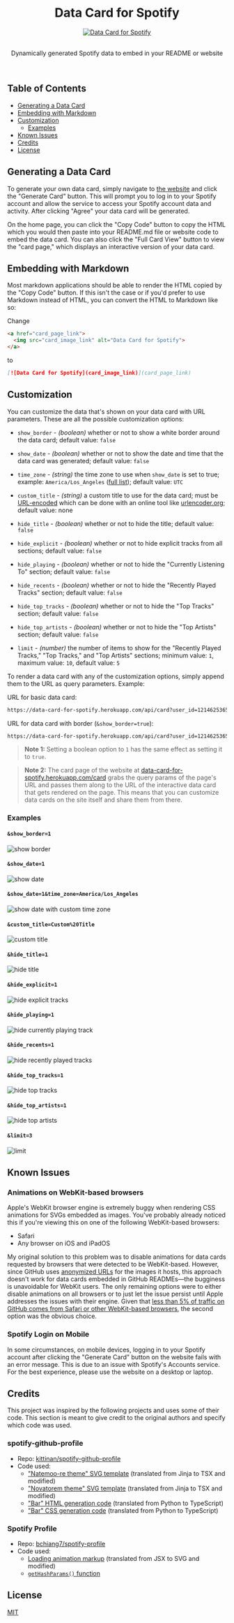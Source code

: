 <div align="center">
    <h1>Data Card for Spotify</h1>
    <a href="https://data-card-for-spotify.herokuapp.com">
      <img src="docs/basic.svg" alt="Data Card for Spotify">
    </a>
    <br>
    <br>
    <p>Dynamically generated Spotify data to embed in your README or website</p>
    <br>
</div>

## Table of Contents

- [Generating a Data Card](#generating-a-data-card)
- [Embedding with Markdown](#embedding-with-markdown)
- [Customization](#customization)
  - [Examples](#examples)
- [Known Issues](#known-issues)
- [Credits](#credits)
- [License](#license)

## Generating a Data Card

To generate your own data card, simply navigate to [the website](https://data-card-for-spotify.herokuapp.com) and click the "Generate Card" button. This will prompt you to log in to your Spotify account and allow the service to access your Spotify account data and activity. After clicking "Agree" your data card will be generated.

On the home page, you can click the "Copy Code" button to copy the HTML which you would then paste into your README.md file or website code to embed the data card. You can also click the "Full Card View" button to view the "card page," which displays an interactive version of your data card.

## Embedding with Markdown

Most markdown applications should be able to render the HTML copied by the "Copy Code" button. If this isn't the case or if you'd prefer to use Markdown instead of HTML, you can convert the HTML to Markdown like so:

Change

```md
<a href="card_page_link">
  <img src="card_image_link" alt="Data Card for Spotify">
</a>
```

to

```md
[![Data Card for Spotify](card_image_link)](card_page_link)
```

## Customization

You can customize the data that's shown on your data card with URL parameters. These are all the possible customization options:

- `show_border` - _(boolean)_ whether or not to show a white border around the data card; default value: `false`

- `show_date` - _(boolean)_ whether or not to show the date and time that the data card was generated; default value: `false`

- `time_zone` - _(string)_ the time zone to use when `show_date` is set to true; example: `America/Los_Angeles` ([full list](https://en.wikipedia.org/wiki/List_of_tz_database_time_zones#List)); default value: `UTC`

- `custom_title` - _(string)_ a custom title to use for the data card; must be [URL-encoded](https://en.wikipedia.org/wiki/Percent-encoding) which can be done with an online tool like [urlencoder.org](https://www.urlencoder.org); default value: none

- `hide_title` - _(boolean)_ whether or not to hide the title; default value: `false`

- `hide_explicit` - _(boolean)_ whether or not to hide explicit tracks from all sections; default value: `false`

- `hide_playing` - _(boolean)_ whether or not to hide the "Currently Listening To" section; default value: `false`

- `hide_recents` - _(boolean)_ whether or not to hide the "Recently Played Tracks" section; default value: `false`

- `hide_top_tracks` - _(boolean)_ whether or not to hide the "Top Tracks" section; default value: `false`

- `hide_top_artists` - _(boolean)_ whether or not to hide the "Top Artists" section; default value: `false`

- `limit` - _(number)_ the number of items to show for the "Recently Played Tracks," "Top Tracks," and "Top Artists" sections; minimum value: `1`, maximum value: `10`, default value: `5`

To render a data card with any of the customization options, simply append them to the URL as query parameters. Example:

URL for basic data card:

```md
https://data-card-for-spotify.herokuapp.com/api/card?user_id=12146253656
```

URL for data card with border (`&show_border=true`):

```md
https://data-card-for-spotify.herokuapp.com/api/card?user_id=12146253656&show_border=true
```

> **Note 1:** Setting a boolean option to `1` has the same effect as setting it to `true`.

> **Note 2:** The card page of the website at [data-card-for-spotify.herokuapp.com/card](https://data-card-for-spotify.herokuapp.com/card) grabs the query params of the page's URL and passes them along to the URL of the interactive data card that gets rendered on the page. This means that you can customize data cards on the site itself and share them from there.

### Examples

#### `&show_border=1`

![show border](docs/show_border.svg)

#### `&show_date=1`

![show date](docs/show_date.svg)

#### `&show_date=1&time_zone=America/Los_Angeles`

![show date with custom time zone](docs/show_date&time_zone.svg)

#### `&custom_title=Custom%20Title`

![custom title](docs/custom_title.svg)

#### `&hide_title=1`

![hide title](docs/hide_title.svg)

#### `&hide_explicit=1`

![hide explicit tracks](docs/hide_explicit.svg)

#### `&hide_playing=1`

![hide currently playing track](docs/hide_playing.svg)

#### `&hide_recents=1`

![hide recently played tracks](docs/hide_recents.svg)

#### `&hide_top_tracks=1`

![hide top tracks](docs/hide_top_tracks.svg)

#### `&hide_top_artists=1`

![hide top artists](docs/hide_top_artists.svg)

#### `&limit=3`

![limit](docs/limit.svg)

## Known Issues

### Animations on WebKit-based browsers

Apple's WebKit browser engine is extremely buggy when rendering CSS animations for SVGs embedded as images. You've probably already noticed this if you're viewing this on one of the following WebKit-based browsers:

- Safari
- Any browser on iOS and iPadOS

My original solution to this problem was to disable animations for data cards requested by browsers that were detected to be WebKit-based. However, since GitHub uses [anonymized URLs](https://docs.github.com/en/authentication/keeping-your-account-and-data-secure/about-anonymized-urls) for the images it hosts, this approach doesn't work for data cards embedded in GitHub READMEs—the bugginess is unavoidable for WebKit users. The only remaining options were to either disable animations on all browsers or to just let the issue persist until Apple addresses the issues with their engine. Given that [less than 5% of traffic on GitHub comes from Safari or other WebKit-based browsers](https://github.blog/2022-06-10-how-we-think-about-browsers/), the second option was the obvious choice.

### Spotify Login on Mobile

In some circumstances, on mobile devices, logging in to your Spotify account after clicking the "Generate Card" button on the website fails with an error message. This is due to an issue with Spotify's Accounts service. For the best experience, please use the website on a desktop or laptop.

## Credits

This project was inspired by the following projects and uses some of their code. This section is meant to give credit to the original authors and specify which code was used.

### spotify-github-profile

- Repo: [kittinan/spotify-github-profile](https://github.com/kittinan/spotify-github-profile)
- Code used:
  - ["Natemoo-re theme" SVG template](https://github.com/kittinan/spotify-github-profile/blob/91f15d9b210da5f3a2881e91d5a01c9ae8fd47ab/api/templates/spotify.natemoo-re.html.j2) (translated from Jinja to TSX and modified)
  - ["Novatorem theme" SVG template](https://github.com/kittinan/spotify-github-profile/blob/91f15d9b210da5f3a2881e91d5a01c9ae8fd47ab/api/templates/spotify.novatorem.html.j2) (translated from Jinja to TSX and modified)
  - ["Bar" HTML generation code](https://github.com/kittinan/spotify-github-profile/blob/91f15d9b210da5f3a2881e91d5a01c9ae8fd47ab/api/theme_dev.py#L15) (translated from Python to TypeScript)
  - ["Bar" CSS generation code](https://github.com/kittinan/spotify-github-profile/blob/be37513636f6a77609f59bb33f0936dd4d0bb8a7/api/view.py#L40) (translated from Python to TypeScript)

### Spotify Profile

- Repo: [bchiang7/spotify-profile](https://github.com/bchiang7/spotify-profile)
- Code used:
  - [Loading animation markup](https://github.com/bchiang7/spotify-profile/blob/d78c3c43f23232a7ddf0d859bacb003ad2ffac89/client/src/components/Loader.js) (translated from JSX to SVG and modified)
  - [`getHashParams()` function](https://github.com/bchiang7/spotify-profile/blob/d78c3c43f23232a7ddf0d859bacb003ad2ffac89/client/src/utils/index.js#L2)

## License

[MIT](LICENSE)
